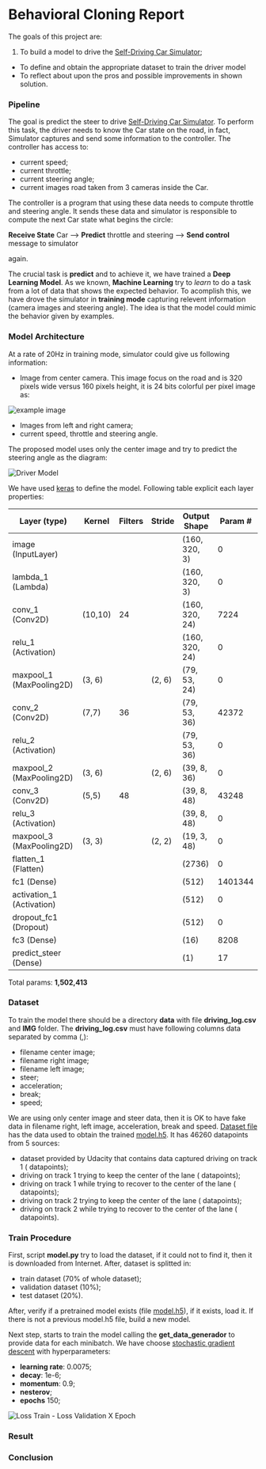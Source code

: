 # **Behavioral Cloning Report**

The goals of this project are:
1. To build a model to drive the [Self-Driving Car Simulator](https://github.com/udacity/self-driving-car-sim);
* To define and obtain the appropriate dataset to train the driver model
* To reflect about upon the pros and possible improvements in shown solution.

### Pipeline
The goal is predict the steer to drive [Self-Driving Car Simulator](https://github.com/udacity/self-driving-car-sim). To perform this task, the driver needs to know the Car state on the road, in fact, Simulator captures and send some information to the controller. The controller has access to:
* current speed;
* current throttle;
* current steering angle;
* current images road taken from 3 cameras inside the Car.

The controller is a program that using these data needs to compute throttle and steering angle. It sends these data and simulator is responsible to compute the next Car state what begins the circle:

**Receive State** Car --> **Predict** throttle and steering --> **Send control** message to simulator

again.

The crucial task is **predict** and to achieve it, we have trained a **Deep Learning Model**. As we known, **Machine Learning** try to *learn* to do a task from a lot of data that shows the expected behavior. To acomplish this, we have drove the simulator in **training mode** capturing relevent information (camera images and steering angle). The idea is that the model could mimic the behavior given by examples.

### Model Architecture
At a rate of 20Hz in training mode, simulator could give us following information:
* Image from center camera. This image focus on the road and is 320 pixels wide versus 160 pixels height, it is 24 bits colorful per pixel image as:

![example image](example_image.jpg)

* Images from left and right camera;
* current speed, throttle and steering angle.

The proposed model uses only the center image and try to predict the steering angle as the diagram:

![Driver Model](model.png)

We have used [keras](https://keras.io/) to define the model. Following table explicit each layer properties:


Layer (type) | Kernel | Filters | Stride | Output Shape | Param #   
-------------|--------|---------|--------|--------------|--------
image (InputLayer) | | | | (160, 320, 3) | 0
lambda_1 (Lambda) | | | | (160, 320, 3) | 0
conv_1 (Conv2D) | (10,10) | 24 | | (160, 320, 24) | 7224
relu_1 (Activation) | | | | (160, 320, 24) | 0
maxpool_1 (MaxPooling2D) | (3, 6) | | (2, 6) | (79, 53, 24) | 0
conv_2 (Conv2D) | (7,7) | 36 | | (79, 53, 36) | 42372
relu_2 (Activation) | | | | (79, 53, 36) | 0
maxpool_2 (MaxPooling2D) | (3, 6) | | (2, 6) | (39, 8, 36) | 0
conv_3 (Conv2D) | (5,5) | 48 | | (39, 8, 48) | 43248
relu_3 (Activation) | | | | (39, 8, 48) | 0
maxpool_3 (MaxPooling2D) | (3, 3) | | (2, 2) | (19, 3, 48) | 0
flatten_1 (Flatten) | | | | (2736) | 0
fc1 (Dense) | | | | (512) | 1401344
activation_1 (Activation) | | | | (512) | 0
dropout_fc1 (Dropout) | | | | (512) | 0
fc3 (Dense) | | | | (16) | 8208
predict_steer (Dense) | | | | (1) | 17

Total params: **1,502,413**

### Dataset
To train the model there should be a directory **data** with file **driving_log.csv** and **IMG** folder. The **driving_log.csv** must have following columns data separated by comma (,):

* filename center image;
* filename right image;
* filename left image;
* steer;
* acceleration;
* break;
* speed;

We are using only center image and steer data, then it is OK to have fake data in filename right, left image, acceleration, break and speed. [Dataset file](https://s3-us-west-1.amazonaws.com/carnd-dataset-hohne/dataset_carnd_behavioral_cloning.zip) has the data used to obtain the trained [model.h5](model.h5). It has 46260 datapoints from 5 sources:

* dataset provided by Udacity that contains data captured driving on track 1 ( datapoints);
* driving on track 1 trying to keep the center of the lane ( datapoints);
* driving on track 1 while trying to recover to the center of the lane ( datapoints);
* driving on track 2 trying to keep the center of the lane ( datapoints);
* driving on track 2 while trying to recover to the center of the lane ( datapoints).

### Train Procedure
First, script **model.py** try to load the dataset, if it could not to find it, then it is downloaded from Internet. After, dataset is splitted in:

* train dataset (70% of whole dataset);
* validation dataset (10%);
* test dataset (20%).

After, verify if a pretrained model exists (file [model.h5](model.h5)), if it exists, load it. If there is not a previous model.h5 file, build a new model.

Next step, starts to train the model calling the **get_data_generador** to provide data for each minibatch. We have choose [stochastic gradient descent](https://en.wikipedia.org/wiki/Stochastic_gradient_descent) with hyperparameters:

* **learning rate**: 0.0075;
* **decay**: 1e-6;
* **momentum**: 0.9;
* **nesterov**;
* **epochs** 150;

![Loss Train - Loss Validation X Epoch](train_history.png)


### Result
### Conclusion
